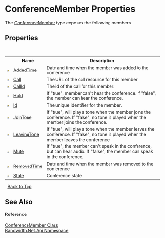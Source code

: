 ﻿# ConferenceMember Properties
 

The <a href ="T_Bandwidth_Net_Api_ConferenceMember.md">ConferenceMember</a> type exposes the following members.


## Properties
&nbsp;<table><tr><th></th><th>Name</th><th>Description</th></tr><tr><td>![Public property](media/pubproperty.gif "Public property")</td><td><a href ="P_Bandwidth_Net_Api_ConferenceMember_AddedTime.md">AddedTime</a></td><td>
Date and time when the member was added to the conference</td></tr><tr><td>![Public property](media/pubproperty.gif "Public property")</td><td><a href ="P_Bandwidth_Net_Api_ConferenceMember_Call.md">Call</a></td><td>
The URL of the call resource for this member.</td></tr><tr><td>![Public property](media/pubproperty.gif "Public property")</td><td><a href ="P_Bandwidth_Net_Api_ConferenceMember_CallId.md">CallId</a></td><td>
The id of the call for this member.</td></tr><tr><td>![Public property](media/pubproperty.gif "Public property")</td><td><a href ="P_Bandwidth_Net_Api_ConferenceMember_Hold.md">Hold</a></td><td>
If "true", member can't hear the conference. If "false", the member can hear the conference.</td></tr><tr><td>![Public property](media/pubproperty.gif "Public property")</td><td><a href ="P_Bandwidth_Net_Api_ConferenceMember_Id.md">Id</a></td><td>
The unique identifier for the member.</td></tr><tr><td>![Public property](media/pubproperty.gif "Public property")</td><td><a href ="P_Bandwidth_Net_Api_ConferenceMember_JoinTone.md">JoinTone</a></td><td>
If "true", will play a tone when the member joins the conference. If "false", no tone is played when the member joins the conference.</td></tr><tr><td>![Public property](media/pubproperty.gif "Public property")</td><td><a href ="P_Bandwidth_Net_Api_ConferenceMember_LeavingTone.md">LeavingTone</a></td><td>
If "true", will play a tone when the member leaves the conference. If "false", no tone is played when the member leaves the conference.</td></tr><tr><td>![Public property](media/pubproperty.gif "Public property")</td><td><a href ="P_Bandwidth_Net_Api_ConferenceMember_Mute.md">Mute</a></td><td>
If "true", the member can't speak in the conference, but can hear audio. If "false", the member can speak in the conference.</td></tr><tr><td>![Public property](media/pubproperty.gif "Public property")</td><td><a href ="P_Bandwidth_Net_Api_ConferenceMember_RemovedTime.md">RemovedTime</a></td><td>
Date and time when the member was removed to the conference</td></tr><tr><td>![Public property](media/pubproperty.gif "Public property")</td><td><a href ="P_Bandwidth_Net_Api_ConferenceMember_State.md">State</a></td><td>
Conference state</td></tr></table>&nbsp;
<a href="#conferencemember-properties">Back to Top</a>

## See Also


#### Reference
<a href ="T_Bandwidth_Net_Api_ConferenceMember.md">ConferenceMember Class</a><br /><a href ="N_Bandwidth_Net_Api.md">Bandwidth.Net.Api Namespace</a><br />